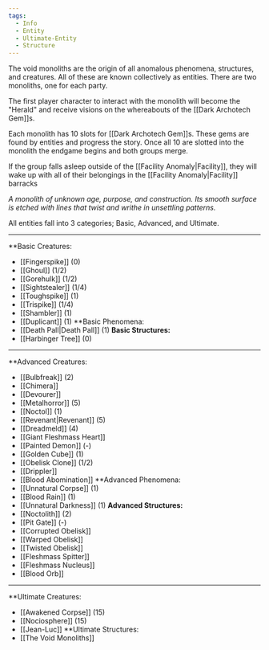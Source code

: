 ```yaml
---
tags:
  - Info
  - Entity
  - Ultimate-Entity
  - Structure
---
```

The void monoliths are the origin of all anomalous phenomena, structures, and creatures. All of these are known collectively as entities. There are two monoliths, one for each party.

The first player character to interact with the monolith will become the "Herald" and receive visions on the whereabouts of the [[Dark Archotech Gem]]s.

Each monolith has 10 slots for [[Dark Archotech Gem]]s. These gems are found by entities and progress the story. Once all 10 are slotted into the monolith the endgame begins and both groups merge.

If the group falls asleep outside of the [[Facility Anomaly|Facility]], they will wake up with all of their belongings in the [[Facility Anomaly|Facility]] barracks

*A monolith of unknown age, purpose, and construction. Its smooth surface is etched with lines that twist and writhe in unsettling patterns.*

All entities fall into 3 categories; Basic, Advanced, and Ultimate.
****
**Basic Creatures:
- [[Fingerspike]] (0)
- [[Ghoul]] (1/2)
- [[Gorehulk]] (1/2)
- [[Sightstealer]] (1/4)
- [[Toughspike]] (1)
- [[Trispike]] (1/4)
- [[Shambler]] (1)
- [[Duplicant]] (1)
**Basic Phenomena:
- [[Death Pall|Death Pall]] (1)
**Basic Structures:**
- [[Harbinger Tree]] (0)
****
**Advanced Creatures:
- [[Bulbfreak]] (2)
- [[Chimera]]
- [[Devourer]]
- [[Metalhorror]] (5)
- [[Noctol]] (1)
- [[Revenant|Revenant]] (5)
- [[Dreadmeld]] (4)
- [[Giant Fleshmass Heart]]
- [[Painted Demon]] (-)
- [[Golden Cube]] (1)
- [[Obelisk Clone]] (1/2)
- [[Drippler]] 
- [[Blood Abomination]]
**Advanced Phenomena:
- [[Unnatural Corpse]] (1)
- [[Blood Rain]] (1)
- [[Unnatural Darkness]] (1)
**Advanced Structures:**
- [[Noctolith]] (2)
- [[Pit Gate]] (-)
- [[Corrupted Obelisk]]
- [[Warped Obelisk]]
- [[Twisted Obelisk]]
- [[Fleshmass Spitter]]
- [[Fleshmass Nucleus]]
- [[Blood Orb]] 
****
**Ultimate Creatures:
- [[Awakened Corpse]] (15)
- [[Nociosphere]] (15)
- [[Jean-Luc]]
**Ultimate Structures:
- [[The Void Monoliths]]
